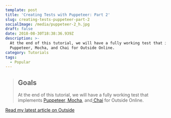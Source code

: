 ```yaml
---
template: post
title: 'Creating Tests with Puppeteer: Part 2'
slug: creating-tests-puppeteer-part-2
socialImage: /media/puppeteer-2_h.jpg
draft: false
date: 2018-08-30T18:38:36.939Z
description: >-
  At the end of this tutorial, we will have a fully working test that implements
  Puppeteer, Mocha, and Chai for Outside Online.
category: Tutorials
tags:
  - Popular
---
```

> ## Goals
>
> At the end of this tutorial, we will have a fully working test that implements [Puppeteer](https://github.com/GoogleChrome/puppeteer),[ Mocha](https://github.com/mochajs/mocha), and[ Chai](http://www.chaijs.com/) for Outside Online.

[Read my latest article on Outside](https://www.outsideonline.com/2340626/creating-tests-puppeteer-part-2)
